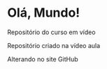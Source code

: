 # Olá, Mundo!
 Repositório do curso em vídeo

 Repositório criado na vídeo aula
 
 Alterando no site GitHub

